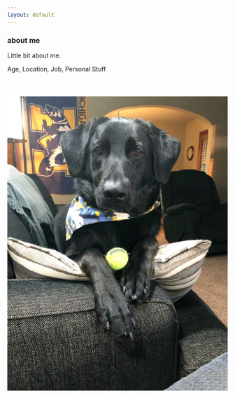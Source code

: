 ```yaml
---
layout: default
---
```

<div class="blurb">
         <section>
            <!-- FIRST BLOCK -->
            <div id="first-block">
               <div class="line">
                  <div class="margin-bottom">
                     <div class="margin">
                        <article class="s-12">
                           <h1>about me</h1>
                           <p>Little bit about me.</p>
                           <p>Age, Location, Job, Personal Stuff</p>
                           <br>
                           <h1><img src="img/frank.jpg" alt="Franklin Marie O'Boyle"></h1>
                        </article>
                     </div>
                  </div>
               </div>
            </div>
         </section>
</div><!-- /.blurb -->
